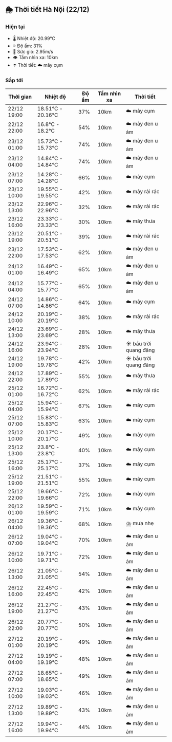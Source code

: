 ## 🌦️ Thời tiết Hà Nội (22/12)

### Hiện tại

- 🌡️ Nhiệt độ: 20.99℃
- 💦 Độ ẩm: 31%
- 💨 Sức gió: 2.95m/s
- 👁️ Tầm nhìn xa: 10km
- ☂️ Thời tiết: ☁️ mây cụm

### Sắp tới

| Thời gian | Nhiệt độ | Độ ẩm | Tầm nhìn xa | Thời tiết |
| --- | --- | --- | --- | --- |
| 22/12 19:00 | 18.51℃ - 20.16℃ | 37% | 10km | ☁️ mây cụm |
| 22/12 22:00 | 16.8℃ - 18.2℃ | 54% | 10km | ☁️ mây đen u ám |
| 23/12 01:00 | 15.73℃ - 15.73℃ | 74% | 10km | ☁️ mây đen u ám |
| 23/12 04:00 | 14.84℃ - 14.84℃ | 74% | 10km | ☁️ mây đen u ám |
| 23/12 07:00 | 14.28℃ - 14.28℃ | 66% | 10km | ☁️ mây cụm |
| 23/12 10:00 | 19.55℃ - 19.55℃ | 42% | 10km | ☁️ mây rải rác |
| 23/12 13:00 | 22.96℃ - 22.96℃ | 32% | 10km | ☁️ mây rải rác |
| 23/12 16:00 | 23.33℃ - 23.33℃ | 30% | 10km | ☁️ mây thưa |
| 23/12 19:00 | 20.51℃ - 20.51℃ | 39% | 10km | ☁️ mây rải rác |
| 23/12 22:00 | 17.53℃ - 17.53℃ | 62% | 10km | ☁️ mây đen u ám |
| 24/12 01:00 | 16.49℃ - 16.49℃ | 65% | 10km | ☁️ mây đen u ám |
| 24/12 04:00 | 15.77℃ - 15.77℃ | 65% | 10km | ☁️ mây đen u ám |
| 24/12 07:00 | 14.86℃ - 14.86℃ | 64% | 10km | ☁️ mây cụm |
| 24/12 10:00 | 20.19℃ - 20.19℃ | 38% | 10km | ☁️ mây rải rác |
| 24/12 13:00 | 23.69℃ - 23.69℃ | 28% | 10km | ☁️ mây thưa |
| 24/12 16:00 | 23.94℃ - 23.94℃ | 28% | 10km | ☀️ bầu trời quang đãng |
| 24/12 19:00 | 19.78℃ - 19.78℃ | 42% | 10km | ☀️ bầu trời quang đãng |
| 24/12 22:00 | 17.89℃ - 17.89℃ | 55% | 10km | ☁️ mây thưa |
| 25/12 01:00 | 16.72℃ - 16.72℃ | 62% | 10km | ☁️ mây rải rác |
| 25/12 04:00 | 15.94℃ - 15.94℃ | 67% | 10km | ☁️ mây cụm |
| 25/12 07:00 | 15.83℃ - 15.83℃ | 63% | 10km | ☁️ mây cụm |
| 25/12 10:00 | 20.17℃ - 20.17℃ | 49% | 10km | ☁️ mây cụm |
| 25/12 13:00 | 23.8℃ - 23.8℃ | 40% | 10km | ☁️ mây cụm |
| 25/12 16:00 | 25.17℃ - 25.17℃ | 37% | 10km | ☁️ mây cụm |
| 25/12 19:00 | 21.51℃ - 21.51℃ | 55% | 10km | ☁️ mây cụm |
| 25/12 22:00 | 19.66℃ - 19.66℃ | 72% | 10km | ☁️ mây cụm |
| 26/12 01:00 | 19.59℃ - 19.59℃ | 71% | 10km | ☁️ mây cụm |
| 26/12 04:00 | 19.36℃ - 19.36℃ | 68% | 10km | ⛈️ mưa nhẹ |
| 26/12 07:00 | 19.04℃ - 19.04℃ | 70% | 10km | ☁️ mây đen u ám |
| 26/12 10:00 | 19.71℃ - 19.71℃ | 72% | 10km | ☁️ mây đen u ám |
| 26/12 13:00 | 21.05℃ - 21.05℃ | 54% | 10km | ☁️ mây đen u ám |
| 26/12 16:00 | 22.45℃ - 22.45℃ | 42% | 10km | ☁️ mây đen u ám |
| 26/12 19:00 | 21.27℃ - 21.27℃ | 43% | 10km | ☁️ mây đen u ám |
| 26/12 22:00 | 20.77℃ - 20.77℃ | 50% | 10km | ☁️ mây đen u ám |
| 27/12 01:00 | 20.19℃ - 20.19℃ | 49% | 10km | ☁️ mây đen u ám |
| 27/12 04:00 | 19.19℃ - 19.19℃ | 48% | 10km | ☁️ mây đen u ám |
| 27/12 07:00 | 18.65℃ - 18.65℃ | 49% | 10km | ☁️ mây đen u ám |
| 27/12 10:00 | 19.03℃ - 19.03℃ | 46% | 10km | ☁️ mây đen u ám |
| 27/12 13:00 | 19.89℃ - 19.89℃ | 43% | 10km | ☁️ mây đen u ám |
| 27/12 16:00 | 19.94℃ - 19.94℃ | 44% | 10km | ☁️ mây đen u ám |
